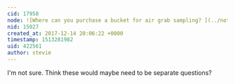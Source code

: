 ```yaml
---
cid: 17958
node: ![Where can you purchase a bucket for air grab sampling? ](../notes/stevie/10-11-2017/where-can-you-purchase-a-bucket-for-air-grab-sampling)
nid: 15027
created_at: 2017-12-14 20:06:22 +0000
timestamp: 1513281982
uid: 422561
author: stevie
---
```


I'm not sure. Think these would maybe need to be separate questions? 